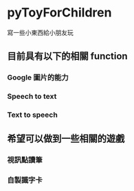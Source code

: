 # pyToyForChildren
寫一些小東西給小朋友玩

## 目前具有以下的相關 function 

### Google 圖片的能力

### Speech to text

### Text to speech 

## 希望可以做到一些相關的遊戲

### 視訊點讀筆
### 自製識字卡
